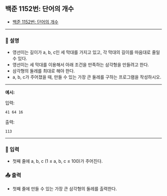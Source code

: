 ## 백준 1152번: 단어의 개수

- [백준 1152번: 단어의 개수](https://www.acmicpc.net/problem/1152)

---

### 📖 설명

- 영선이는 길이가 a, b, c인 세 막대를 가지고 있고, 각 막대의 길이를 마음대로 줄일 수 있다.
- 영선이는 세 막대를 이용해서 아래 조건을 만족하는 삼각형을 만들려고 한다.
- 삼각형의 둘레를 최대로 해야 한다.
- a, b, c가 주어졌을 때, 만들 수 있는 가장 큰 둘레를 구하는 프로그램을 작성하시오.

---

**예시:**

입력:

```
41 64 16
```

출력:

```
113
```

---

### 📝 입력

- 첫째 줄에 a, b, c (1 ≤ a, b, c ≤ 100)가 주어진다.

### 📤 출력

- 첫째 줄에 만들 수 있는 가장 큰 삼각형의 둘레를 출력한다.
